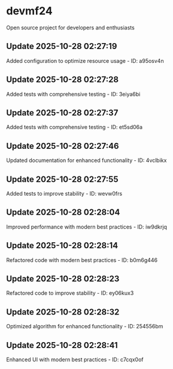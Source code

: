 # devmf24
Open source project for developers and enthusiasts

## Update 2025-10-28 02:27:19
Added configuration to optimize resource usage - ID: a95osv4n


## Update 2025-10-28 02:27:28
Added tests with comprehensive testing - ID: 3eiya6bi


## Update 2025-10-28 02:27:37
Added tests with comprehensive testing - ID: et5sd06a


## Update 2025-10-28 02:27:46
Updated documentation for enhanced functionality - ID: 4vclbikx


## Update 2025-10-28 02:27:55
Added tests to improve stability - ID: wevw0frs


## Update 2025-10-28 02:28:04
Improved performance with modern best practices - ID: iw9dkrjq


## Update 2025-10-28 02:28:14
Refactored code with modern best practices - ID: b0m6g446


## Update 2025-10-28 02:28:23
Refactored code to improve stability - ID: ey06kux3


## Update 2025-10-28 02:28:32
Optimized algorithm for enhanced functionality - ID: 254556bm


## Update 2025-10-28 02:28:41
Enhanced UI with modern best practices - ID: c7cqx0of

